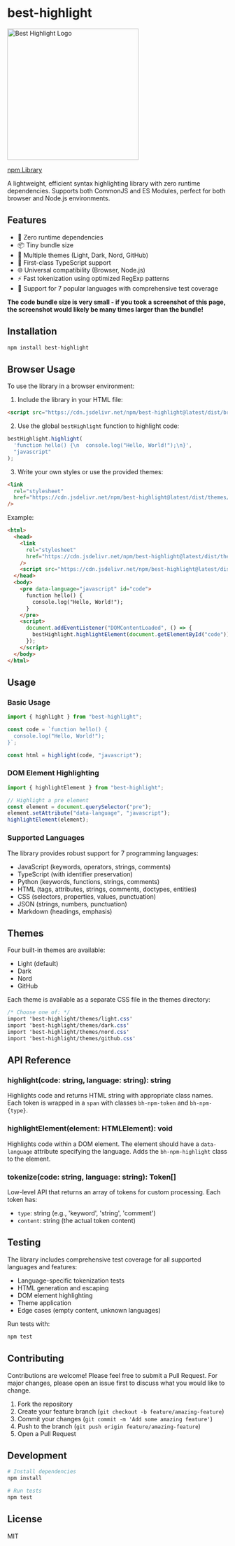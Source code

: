 # best-highlight

<img alt="Best Highlight Logo" src="https://github.com/user-attachments/assets/b6d7abd3-e893-41dc-b46e-45c147c9a026" for="cover" width="300" />

[npm Library](https://npmjs.com/package/best-highlight)

A lightweight, efficient syntax highlighting library with zero runtime dependencies. Supports both CommonJS and ES Modules, perfect for both browser and Node.js environments.

## Features

- 🚀 Zero runtime dependencies
- 📦 Tiny bundle size
- 🎨 Multiple themes (Light, Dark, Nord, GitHub)
- 🔧 First-class TypeScript support
- 🌐 Universal compatibility (Browser, Node.js)
- ⚡ Fast tokenization using optimized RegExp patterns
- 🎯 Support for 7 popular languages with comprehensive test coverage

**The code bundle size is very small - if you took a screenshot of this page, the screenshot would likely be many times larger than the bundle!**

## Installation

```bash
npm install best-highlight
```

## Browser Usage

To use the library in a browser environment:

1. Include the library in your HTML file:

```html
<script src="https://cdn.jsdelivr.net/npm/best-highlight@latest/dist/browser/index.global.js"></script>
```

2. Use the global `bestHighlight` function to highlight code:

```javascript
bestHighlight.highlight(
  'function hello() {\n  console.log("Hello, World!");\n}',
  "javascript"
);
```

3. Write your own styles or use the provided themes:

```html
<link
  rel="stylesheet"
  href="https://cdn.jsdelivr.net/npm/best-highlight@latest/dist/themes/light.css"
/>
```

Example:

```html
<html>
  <head>
    <link
      rel="stylesheet"
      href="https://cdn.jsdelivr.net/npm/best-highlight@latest/dist/themes/light.css"
    />
    <script src="https://cdn.jsdelivr.net/npm/best-highlight@latest/dist/browser/index.global.js"></script>
  </head>
  <body>
    <pre data-language="javascript" id="code">
      function hello() {
        console.log("Hello, World!");
      }
    </pre>
    <script>
      document.addEventListener("DOMContentLoaded", () => {
        bestHighlight.highlightElement(document.getElementById("code"));
      });
    </script>
  </body>
</html>
```

## Usage

### Basic Usage

```javascript
import { highlight } from "best-highlight";

const code = `function hello() {
  console.log("Hello, World!");
}`;

const html = highlight(code, "javascript");
```

### DOM Element Highlighting

```javascript
import { highlightElement } from "best-highlight";

// Highlight a pre element
const element = document.querySelector("pre");
element.setAttribute("data-language", "javascript");
highlightElement(element);
```

### Supported Languages

The library provides robust support for 7 programming languages:

- JavaScript (keywords, operators, strings, comments)
- TypeScript (with identifier preservation)
- Python (keywords, functions, strings, comments)
- HTML (tags, attributes, strings, comments, doctypes, entities)
- CSS (selectors, properties, values, punctuation)
- JSON (strings, numbers, punctuation)
- Markdown (headings, emphasis)

## Themes

Four built-in themes are available:

- Light (default)
- Dark
- Nord
- GitHub

Each theme is available as a separate CSS file in the themes directory:

```css
/* Choose one of: */
import 'best-highlight/themes/light.css'
import 'best-highlight/themes/dark.css'
import 'best-highlight/themes/nord.css'
import 'best-highlight/themes/github.css'
```

## API Reference

### highlight(code: string, language: string): string

Highlights code and returns HTML string with appropriate class names. Each token is wrapped in a `span` with classes `bh-npm-token` and `bh-npm-{type}`.

### highlightElement(element: HTMLElement): void

Highlights code within a DOM element. The element should have a `data-language` attribute specifying the language. Adds the `bh-npm-highlight` class to the element.

### tokenize(code: string, language: string): Token[]

Low-level API that returns an array of tokens for custom processing. Each token has:

- `type`: string (e.g., 'keyword', 'string', 'comment')
- `content`: string (the actual token content)

## Testing

The library includes comprehensive test coverage for all supported languages and features:

- Language-specific tokenization tests
- HTML generation and escaping
- DOM element highlighting
- Theme application
- Edge cases (empty content, unknown languages)

Run tests with:

```bash
npm test
```

## Contributing

Contributions are welcome! Please feel free to submit a Pull Request. For major changes, please open an issue first to discuss what you would like to change.

1. Fork the repository
2. Create your feature branch (`git checkout -b feature/amazing-feature`)
3. Commit your changes (`git commit -m 'Add some amazing feature'`)
4. Push to the branch (`git push origin feature/amazing-feature`)
5. Open a Pull Request

## Development

```bash
# Install dependencies
npm install

# Run tests
npm test
```

## License

MIT

